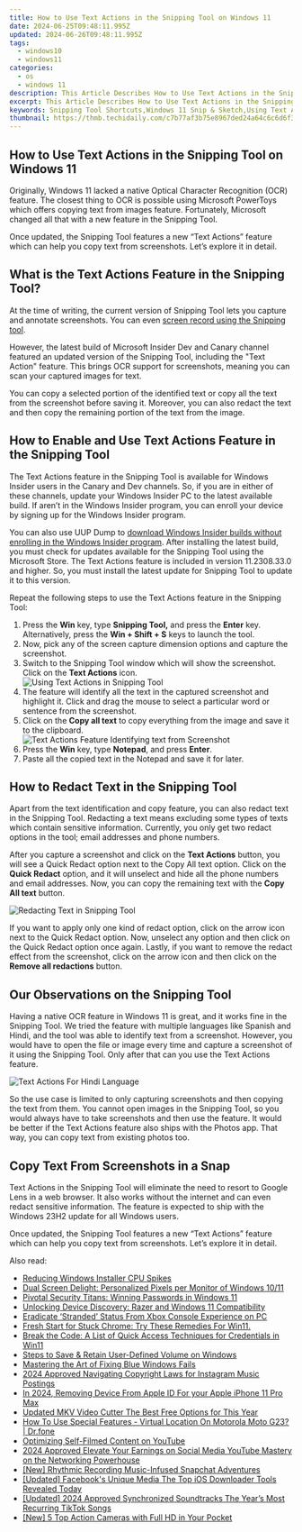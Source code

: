```yaml
---
title: How to Use Text Actions in the Snipping Tool on Windows 11
date: 2024-06-25T09:48:11.995Z
updated: 2024-06-26T09:48:11.995Z
tags:
  - windows10
  - windows11
categories:
  - os
  - windows 11
description: This Article Describes How to Use Text Actions in the Snipping Tool on Windows 11
excerpt: This Article Describes How to Use Text Actions in the Snipping Tool on Windows 11
keywords: Snipping Tool Shortcuts,Windows 11 Snip & Sketch,Using Text Actions,Edit Snippets Easily,Text Formatting Tool,Windows Tools for Screenshots,Skipboard Screenshot Editing
thumbnail: https://thmb.techidaily.com/c7b77af3b75e8967ded24a64c6c6d6f37fdcca8a8fd8cb255e01f8ccef4f7fd6.jpg
---
```


## How to Use Text Actions in the Snipping Tool on Windows 11

 Originally, Windows 11 lacked a native Optical Character Recognition (OCR) feature. The closest thing to OCR is possible using Microsoft PowerToys which offers copying text from images feature. Fortunately, Microsoft changed all that with a new feature in the Snipping Tool.

 Once updated, the Snipping Tool features a new “Text Actions” feature which can help you copy text from screenshots. Let’s explore it in detail.

## What is the Text Actions Feature in the Snipping Tool?

 At the time of writing, the current version of Snipping Tool lets you capture and annotate screenshots. You can even [screen record using the Snipping tool](https://www.makeuseof.com/how-to-screen-record-with-windows-11-snipping-tool/).

 However, the latest build of Microsoft Insider Dev and Canary channel featured an updated version of the Snipping Tool, including the "Text Action" feature. This brings OCR support for screenshots, meaning you can scan your captured images for text.

 You can copy a selected portion of the identified text or copy all the text from the screenshot before saving it. Moreover, you can also redact the text and then copy the remaining portion of the text from the image.

## How to Enable and Use Text Actions Feature in the Snipping Tool

 The Text Actions feature in the Snipping Tool is available for Windows Insider users in the Canary and Dev channels. So, if you are in either of these channels, update your Windows Insider PC to the latest available build. If aren’t in the Windows Insider program, you can enroll your device by signing up for the Windows Insider program.

 You can also use UUP Dump to [download Windows Insider builds without enrolling in the Windows Insider program](https://www.makeuseof.com/windows-11-download-insider-iso-without-insider-program/). After installing the latest build, you must check for updates available for the Snipping Tool using the Microsoft Store. The Text Actions feature is included in version 11.2308.33.0 and higher. So, you must install the latest update for Snipping Tool to update it to this version.

 Repeat the following steps to use the Text Actions feature in the Snipping Tool:

1. Press the **Win** key, type **Snipping Tool,** and press the **Enter** key. Alternatively, press the **Win + Shift + S** keys to launch the tool.
2. Now, pick any of the screen capture dimension options and capture the screenshot.
3. Switch to the Snipping Tool window which will show the screenshot. Click on the **Text Actions** icon.  
![Using Text Actions in Snipping Tool](https://static1.makeuseofimages.com/wordpress/wp-content/uploads/2023/09/using-text-actions-in-snipping-tool.jpg)
4. The feature will identify all the text in the captured screenshot and highlight it. Click and drag the mouse to select a particular word or sentence from the screenshot.
5. Click on the **Copy all text** to copy everything from the image and save it to the clipboard.  
![Text Actions Feature Identifying text from Screenshot](https://static1.makeuseofimages.com/wordpress/wp-content/uploads/2023/09/text-actions-feature-identifying-text-from-screenshot.jpg)
6. Press the **Win** key, type **Notepad**, and press **Enter**.
7. Paste all the copied text in the Notepad and save it for later.

## How to Redact Text in the Snipping Tool

 Apart from the text identification and copy feature, you can also redact text in the Snipping Tool. Redacting a text means excluding some types of texts which contain sensitive information. Currently, you only get two redact options in the tool; email addresses and phone numbers.

 After you capture a screenshot and click on the **Text Actions** button, you will see a Quick Redact option next to the Copy All text option. Click on the **Quick Redact** option, and it will unselect and hide all the phone numbers and email addresses. Now, you can copy the remaining text with the **Copy All text** button.

![Redacting Text in Snipping Tool](https://static1.makeuseofimages.com/wordpress/wp-content/uploads/2023/09/redacting-text-in-snipping-tool.jpg)

 If you want to apply only one kind of redact option, click on the arrow icon next to the Quick Redact option. Now, unselect any option and then click on the Quick Redact option once again. Lastly, if you want to remove the redact effect from the screenshot, click on the arrow icon and then click on the **Remove all redactions** button.

## Our Observations on the Snipping Tool

 Having a native OCR feature in Windows 11 is great, and it works fine in the Snipping Tool. We tried the feature with multiple languages like Spanish and Hindi, and the tool was able to identify text from a screenshot. However, you would have to open the file or image every time and capture a screenshot of it using the Snipping Tool. Only after that can you use the Text Actions feature.

![Text Actions For Hindi Language](https://static1.makeuseofimages.com/wordpress/wp-content/uploads/2023/09/text-actions-for-hindi-language.jpg)

 So the use case is limited to only capturing screenshots and then copying the text from them. You cannot open images in the Snipping Tool, so you would always have to take screenshots and then use the feature. It would be better if the Text Actions feature also ships with the Photos app. That way, you can copy text from existing photos too.

## Copy Text From Screenshots in a Snap

 Text Actions in the Snipping Tool will eliminate the need to resort to Google Lens in a web browser. It also works without the internet and can even redact sensitive information. The feature is expected to ship with the Windows 23H2 update for all Windows users.

 Once updated, the Snipping Tool features a new “Text Actions” feature which can help you copy text from screenshots. Let’s explore it in detail.

<span class="atpl-alsoreadstyle">Also read:</span>
<div><ul>
<li><a href="https://win11.techidaily.com/reducing-windows-installer-cpu-spikes/"><u>Reducing Windows Installer CPU Spikes</u></a></li>
<li><a href="https://win11.techidaily.com/dual-screen-delight-personalized-pixels-per-monitor-of-windows-1011/"><u>Dual Screen Delight: Personalized Pixels per Monitor of Windows 10/11</u></a></li>
<li><a href="https://win11.techidaily.com/pivotal-security-titans-winning-passwords-in-windows-11/"><u>Pivotal Security Titans: Winning Passwords in Windows 11</u></a></li>
<li><a href="https://win11.techidaily.com/unlocking-device-discovery-razer-and-windows-11-compatibility/"><u>Unlocking Device Discovery: Razer and Windows 11 Compatibility</u></a></li>
<li><a href="https://win11.techidaily.com/eradicate-stranded-status-from-xbox-console-experience-on-pc/"><u>Eradicate ‘Stranded’ Status From Xbox Console Experience on PC</u></a></li>
<li><a href="https://win11.techidaily.com/fresh-start-for-stuck-chrome-try-these-remedies-for-win11/"><u>Fresh Start for Stuck Chrome: Try These Remedies For Win11.</u></a></li>
<li><a href="https://win11.techidaily.com/break-the-code-a-list-of-quick-access-techniques-for-credentials-in-win11/"><u>Break the Code: A List of Quick Access Techniques for Credentials in Win11</u></a></li>
<li><a href="https://win11.techidaily.com/steps-to-save-and-retain-user-defined-volume-on-windows/"><u>Steps to Save & Retain User-Defined Volume on Windows</u></a></li>
<li><a href="https://win11.techidaily.com/mastering-the-art-of-fixing-blue-windows-fails/"><u>Mastering the Art of Fixing Blue Windows Fails</u></a></li>
<li><a href="https://extra-support.techidaily.com/2024-approved-navigating-copyright-laws-for-instagram-music-postings/"><u>2024 Approved  Navigating Copyright Laws for Instagram Music Postings</u></a></li>
<li><a href="https://apple-account.techidaily.com/in-2024-removing-device-from-apple-id-for-your-apple-iphone-11-pro-max-by-drfone-ios/"><u>In 2024, Removing Device From Apple ID For your Apple iPhone 11 Pro Max</u></a></li>
<li><a href="https://ai-video-apps.techidaily.com/updated-mkv-video-cutter-the-best-free-options-for-this-year/"><u>Updated MKV Video Cutter The Best Free Options for This Year</u></a></li>
<li><a href="https://change-location.techidaily.com/how-to-use-special-features-virtual-location-on-motorola-moto-g23-drfone-by-drfone-virtual-android/"><u>How To Use Special Features - Virtual Location On Motorola Moto G23? | Dr.fone</u></a></li>
<li><a href="https://youtube-clips.techidaily.com/optimizing-self-filmed-content-on-youtube/"><u>Optimizing Self-Filmed Content on YouTube</u></a></li>
<li><a href="https://facebook-video-recording.techidaily.com/2024-approved-elevate-your-earnings-on-social-media-youtube-mastery-on-the-networking-powerhouse/"><u>2024 Approved  Elevate Your Earnings on Social Media  YouTube Mastery on the Networking Powerhouse</u></a></li>
<li><a href="https://snapchat-videos.techidaily.com/new-rhythmic-recording-music-infused-snapchat-adventures/"><u>[New] Rhythmic Recording  Music-Infused Snapchat Adventures</u></a></li>
<li><a href="https://facebook-video-content.techidaily.com/updated-facebooks-unique-media-the-top-ios-downloader-tools-revealed-today/"><u>[Updated] Facebook's Unique Media  The Top iOS Downloader Tools Revealed Today</u></a></li>
<li><a href="https://tiktok-clips.techidaily.com/updated-2024-approved-synchronized-soundtracks-the-years-most-recurring-tiktok-songs/"><u>[Updated] 2024 Approved  Synchronized Soundtracks  The Year’s Most Recurring TikTok Songs</u></a></li>
<li><a href="https://extra-tips.techidaily.com/new-5-top-action-cameras-with-full-hd-in-your-pocket/"><u>[New] 5 Top Action Cameras with Full HD in Your Pocket</u></a></li>
</ul></div>

<ins class="adsbygoogle"
      style="display:block"
      data-ad-client="ca-pub-7571918770474297"
      data-ad-slot="8358498916"
      data-ad-format="auto"
      data-full-width-responsive="true"></ins>